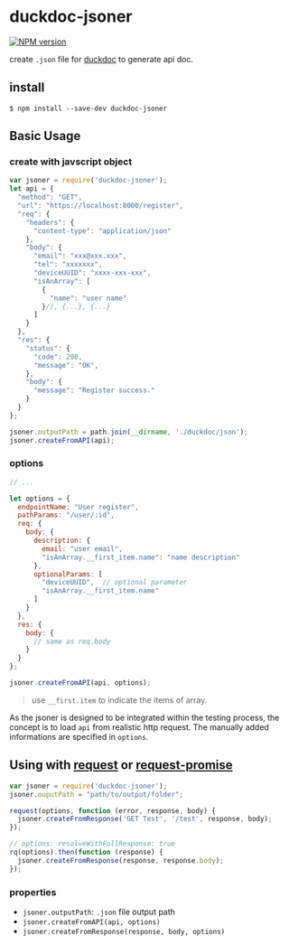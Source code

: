 # duckdoc-jsoner

[![NPM version](https://img.shields.io/npm/v/duckdoc-jsoner.svg?style=flat-square)](https://npmjs.org/package/duckdoc-jsoner)

create `.json` file for [duckdoc](https://github.com/popodidi/duckdoc) to generate api doc.

## install
```
$ npm install --save-dev duckdoc-jsoner
```

## Basic Usage

### create with javscript object

```javascript
var jsoner = require('duckdoc-jsoner');
let api = {
  "method": "GET",
  "url": "https://localhost:8000/register",
  "req": {
    "headers": {
      "content-type": "application/json"
    },
    "body": {
      "email": "xxx@xxx.xxx",
      "tel": "xxxxxxx",
      "deviceUUID": "xxxx-xxx-xxx",
      "isAnArray": [
        {
          "name": "user name"
        }//, {...}, {...}
      ]
    }
  },
  "res": {
    "status": {
      "code": 200,
      "message": "OK",
    },
    "body": {
      "message": "Register success."
    }
  }
};

jsoner.outputPath = path.join(__dirname, './duckdoc/json');
jsoner.createFromAPI(api);
```

### options
```javascript
// ...

let options = {
  endpointName: "User register",
  pathParams: "/user/:id",
  req: {
    body: {
      description: {
        email: "user email",
        "isAnArray.__first_item.name": "name description"
      },
      optionalParams: [
        "deviceUUID",  // optional parameter
        "isAnArray.__first_item.name"
      ]
    }
  },
  res: {
    body: {
      // same as req.body
    }
  }
};

jsoner.createFromAPI(api, options);
```

> use `__first.item` to indicate the items of array.

As the jsoner is designed to be integrated within the testing process, the concept is to load `api` from realistic http request. The manually added informations are specified in `options`.


## Using with [request](https://www.npmjs.com/package/request) or [request-promise](https://www.npmjs.com/package/request-promise)

```javascript
var jsoner = require('duckdoc-jsoner');
jsoner.ouputPath = "path/to/output/folder";

request(options, function (error, response, body) {
  jsoner.createFromResponse('GET Test', '/test', response, body);
});

// options: resolveWithFullResponse: true
rq(options).then(function (response) {
  jsoner.createFromResponse(response, response.body);
});

```

### properties
- `jsoner.outputPath`: `.json` file output path
- `jsoner.createFromAPI(api, options)`
- `jsoner.createFromResponse(response, body, options)`

